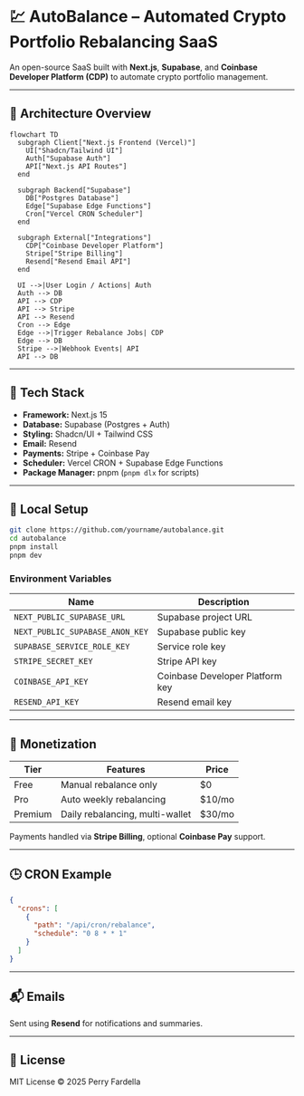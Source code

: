 # 💹 AutoBalance – Automated Crypto Portfolio Rebalancing SaaS

An open-source SaaS built with **Next.js**, **Supabase**, and **Coinbase Developer Platform (CDP)** to automate crypto portfolio management.

---

## 🧠 Architecture Overview

```mermaid
flowchart TD
  subgraph Client["Next.js Frontend (Vercel)"]
    UI["Shadcn/Tailwind UI"]
    Auth["Supabase Auth"]
    API["Next.js API Routes"]
  end

  subgraph Backend["Supabase"]
    DB["Postgres Database"]
    Edge["Supabase Edge Functions"]
    Cron["Vercel CRON Scheduler"]
  end

  subgraph External["Integrations"]
    CDP["Coinbase Developer Platform"]
    Stripe["Stripe Billing"]
    Resend["Resend Email API"]
  end

  UI -->|User Login / Actions| Auth
  Auth --> DB
  API --> CDP
  API --> Stripe
  API --> Resend
  Cron --> Edge
  Edge -->|Trigger Rebalance Jobs| CDP
  Edge --> DB
  Stripe -->|Webhook Events| API
  API --> DB
```

---

## 🚀 Tech Stack

- **Framework:** Next.js 15
- **Database:** Supabase (Postgres + Auth)
- **Styling:** Shadcn/UI + Tailwind CSS
- **Email:** Resend
- **Payments:** Stripe + Coinbase Pay
- **Scheduler:** Vercel CRON + Supabase Edge Functions
- **Package Manager:** pnpm (`pnpm dlx` for scripts)

---

## 🧰 Local Setup

```bash
git clone https://github.com/yourname/autobalance.git
cd autobalance
pnpm install
pnpm dev
```

### Environment Variables

| Name                            | Description                     |
| ------------------------------- | ------------------------------- |
| `NEXT_PUBLIC_SUPABASE_URL`      | Supabase project URL            |
| `NEXT_PUBLIC_SUPABASE_ANON_KEY` | Supabase public key             |
| `SUPABASE_SERVICE_ROLE_KEY`     | Service role key                |
| `STRIPE_SECRET_KEY`             | Stripe API key                  |
| `COINBASE_API_KEY`              | Coinbase Developer Platform key |
| `RESEND_API_KEY`                | Resend email key                |

---

## 💸 Monetization

| Tier    | Features                        | Price  |
| ------- | ------------------------------- | ------ |
| Free    | Manual rebalance only           | $0     |
| Pro     | Auto weekly rebalancing         | $10/mo |
| Premium | Daily rebalancing, multi-wallet | $30/mo |

Payments handled via **Stripe Billing**, optional **Coinbase Pay** support.

---

## 🕒 CRON Example

```json
{
  "crons": [
    {
      "path": "/api/cron/rebalance",
      "schedule": "0 8 * * 1"
    }
  ]
}
```

---

## 📬 Emails

Sent using **Resend** for notifications and summaries.

---

## 🧾 License

MIT License © 2025 Perry Fardella
